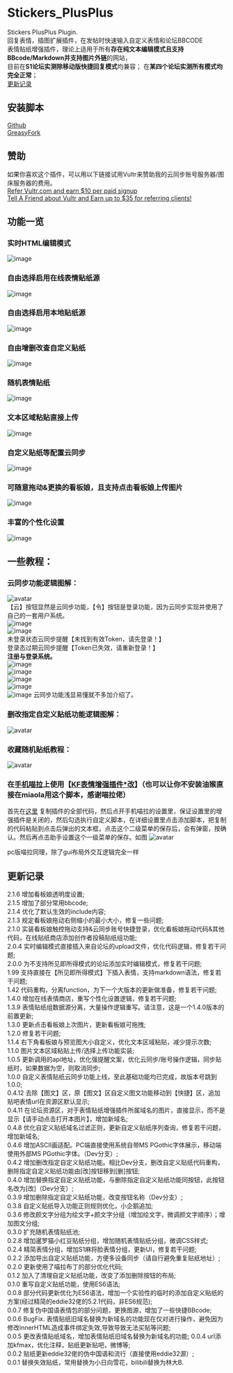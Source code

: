 # Stickers_PlusPlus  
Stickers PlusPlus Plugin.   
回复表情，插图扩展插件，在发帖时快速输入自定义表情和论坛BBCODE   
表情贴纸增强插件，理论上适用于所有**存在纯文本编辑模式且支持BBcode/Markdown并支持图片外链**的网站，   
目前在**S1论坛实测除移动版快捷回复模式**均兼容；  在**某四个论坛实测所有模式均完全正常**；  
[更新记录](#%E6%9B%B4%E6%96%B0%E8%AE%B0%E5%BD%95)  


## 安装脚本  
[Github](https://github.com/HazukiKaguya/Stickers_PlusPlus/raw/master/Stickerspp.user.js)  
[GreasyFork](https://greasyfork.org/zh-CN/scripts/448465)  

## 赞助  
如果你喜欢这个插件，可以用以下链接试用Vultr来赞助我的云同步账号服务器/图床服务器的费用。  
[Refer Vultr.com and earn $10 per paid signup](https://www.vultr.com/?ref=7365869)  
[Tell A Friend about Vultr and Earn up to $35 for referring clients!](https://www.vultr.com/?ref=9023177-8H)  

## 功能一览

### 实时HTML编辑模式
![image](https://user-images.githubusercontent.com/35645329/182267648-8a4133ed-52b4-49f1-83df-2006bc868109.png)

### 自由选择启用在线表情贴纸源

![image](https://user-images.githubusercontent.com/35645329/181614422-8c38e8ee-3465-4ef7-8d2e-862c692230b8.png)

### 自由选择启用本地贴纸源

![image](https://user-images.githubusercontent.com/35645329/181614504-4e1f9011-c946-4d11-8048-1117ee52a4a8.png)

### 自由增删改查自定义贴纸

![image](https://user-images.githubusercontent.com/35645329/181614559-18989e99-3a28-49fc-812d-5168f9112ad1.png)

### 随机表情贴纸

![image](https://user-images.githubusercontent.com/35645329/181614666-0d15372e-8f5a-4141-9e64-962a0f9b1240.png)

### 文本区域粘贴直接上传

![image](https://user-images.githubusercontent.com/35645329/181614729-893c20a7-edee-4cbe-b0d1-dce57c435b60.png)

### 自定义贴纸等配置云同步

![image](https://user-images.githubusercontent.com/35645329/181615828-7b608d23-71ab-4b0c-857a-3907e97a4aa0.png)

### 可随意拖动&更换的看板娘，且支持点击看板娘上传图片

![image](https://user-images.githubusercontent.com/35645329/181615143-a205e0cf-369d-494f-85b4-1fe515002716.png)

### 丰富的个性化设置

![image](https://user-images.githubusercontent.com/35645329/181615281-cc308254-7539-4e86-839a-35d277af2e00.png)


## 一些教程：

### 云同步功能逻辑图解：
![avatar](https://p.inari.site/guest/22-07/03/62c15908556ee.png)   
【云】按钮显然是云同步功能，【令】按钮是登录功能，因为云同步实现并使用了自己的一套用户系统。  
![image](https://user-images.githubusercontent.com/35645329/181616175-8e7421f8-c8a4-4c97-8a54-7a4ac1df7700.png)   
![image](https://user-images.githubusercontent.com/35645329/181616224-4fa77143-415e-4c40-aede-ba6b522d52a6.png)   
未登录状态云同步提醒【未找到有效Token，请先登录！】  
登录态过期云同步提醒【Token已失效，请重新登录！】  
**注册与登录系统。**   
![image](https://user-images.githubusercontent.com/35645329/181616835-5ee3deb9-bfb4-4d51-92ef-c69f9125422f.png)  
![image](https://user-images.githubusercontent.com/35645329/181617039-f939ac19-e857-4c28-8361-bddc4d38fb76.png)  
![image](https://user-images.githubusercontent.com/35645329/181616930-1838e190-0f37-48ba-bd30-1f7087f8bdb2.png)  
![image](https://user-images.githubusercontent.com/35645329/181616711-c3a1081e-187f-475b-a296-b77b4444e21e.png)    
![image](https://user-images.githubusercontent.com/35645329/181616778-1eafda95-2e51-46cb-a969-e062f7dbd781.png)
云同步功能浅显易懂就不多加介绍了。  


### 删改指定自定义贴纸功能逻辑图解：
![avatar](/img/update042.png)

### 收藏随机贴纸教程：
![avatar](/img/st026.webp)

### 在[手机喵拉](https://m.miaola.info)上使用【[KF表情增强插件*改](https://github.com/HazukiKaguya/KFOL_Stickers)】（也可以让你不安装油猴直接在miaola用这个脚本，感谢喵拉佬）

首先在[这里](https://github.com/HazukiKaguya/KFOL_Stickers/blob/master/es6_KfStickers.user.js) 复制插件的全部代码，然后点开手机喵拉的设置里，保证设置里的增强插件是关闭的，然后勾选执行自定义脚本，在详细设置里点击添加脚本，把复制的代码粘贴到点击后弹出的文本框，点击这个二级菜单的保存后，会有弹窗，按确认。然后再点击助手设置这个一级菜单的保存。如图
![avatar](/img/mbst.webp)

pc版喵拉同理，除了gui布局外交互逻辑完全一样

## 更新记录
2.1.6   增加看板娘透明度设置;   
2.1.5   增加了部分常用bbcode;   
2.1.4   优化了默认生效的include内容;   
2.1.3   规定看板娘拖动右侧缩小的最小大小，修复一些问题;   
2.1.0   实装看板娘触控拖动支持&云同步账号快捷登录，优化看板娘拖动代码&其他代码，在线贴纸商店添加创作者投稿贴纸组功能;   
2.0.4   实时编辑模式直接插入来自论坛的upload文件，优化代码逻辑，修复若干问题;  
2.0.0   为不支持所见即所得模式的论坛添加实时编辑模式，修复若干问题;  
1.99    支持直接在【所见即所得模式】下插入表情，支持markdown语法，修复若干问题;  
1.42    代码重构，分离function，为下一个大版本的更新做准备，修复若干问题;  
1.4.0   增加在线表情商店，重写个性化设置逻辑，修复若干问题;  
1.3.9   表情贴纸组数据源分离，大量操作逻辑重写。请注意，这是一个1.4.0版本的前置更新;  
1.3.0   更新点击看板娘上次图片，更新看板娘可拖拽;  
1.2.0   修复若干问题;  
1.1.4   右下角看板娘与预览图大小自定义，优化文本区域粘贴，减少提示次数;  
1.1.0   图片文本区域粘贴上传/选择上传功能实装;  
1.0.5   更新调用的api地址，优化强提醒文案，优化云同步/账号操作逻辑，同步贴纸时，如果数据为空，则取消同步;  
1.0.0   自定义表情贴纸云同步功能上线，至此基础功能均已完成，故版本号跳到1.0.0;  
0.4.12  去除【图文】区，原【图文】区自定义图文功能移动到【快捷】区，追加贴吧表情url在资源区默认显示;  
0.4.11  在论坛资源区，对于表情贴纸增强插件所属域名的图片，直接显示，而不是显示【请手动点击打开本图片】，增加新域名;   
0.4.8   优化自定义贴纸域名过滤正则，更新自定义贴纸序列查询，修复若干问题，增加新域名;   
0.4.6   增加ASCII画适配。PC端直接使用系统自带MS PGothic字体展示，移动端使用外部MS PGothic字体。（Dev分支）;  
0.4.2   增加删改指定自定义贴纸功能。相比Dev分支，删改自定义贴纸代码重构，删除指定自定义贴纸功能由[改]按钮移到[删]按钮;  
0.4.0   增加替换指定自定义贴纸功能，与删除指定自定义贴纸功能同按钮，此按钮名改为[改]（Dev分支）;  
0.3.9   增加删除指定自定义贴纸功能，改变按钮名称（Dev分支）;  
0.3.8   自定义贴纸导入功能正则规则优化，小企鹅追加;  
0.3.6   修改颜文字分组为绘文字+颜文字分组（增加绘文字，微调颜文字顺序）；增加图文分组;  
0.3.0   扩充随机表情贴纸池;  
0.2.8   增加暹罗猫小红豆贴纸分组，增加随机表情贴纸分组，微调CSS样式;  
0.2.4   精简表情分组，增加S1麻将脸表情分组，更新UI，修复若干问题;  
0.2.2   添加导出自定义贴纸功能，方便多设备同步（请自行避免重复贴纸地址）;  
0.2.0   更新使用了喵拉布丁的部分优化代码;  
0.1.2   加入了清理自定义贴纸功能，改变了添加删除按钮的布局;  
0.1.0   重写自定义贴纸功能，使用ES6语法;  
0.0.8   部分代码更新优化为ES6语法，增加一个实验性的临时的添加自定义贴纸的方案(经过精简的eddie32佬的5.2.1代码，非ES6规范);  
0.0.7   修复伪中国语表情包的部分问题，更换图源，增加了一些快捷BBcode;  
0.0.6   BugFix. 表情贴纸旧域名替换为新域名的功能现在仅对<img>进行操作，避免因为修改innerHTML造成事件绑定失效,导致导致无法买贴等问题;  
0.0.5   更改表情贴纸域名，增加表情贴纸旧域名替换为新域名的功能; 
0.0.4   url添加kfmax，优化注释，贴纸更新贴吧，微博等;  
0.0.2   贴纸更新eddie32佬的伪中国语和流行（直接使用eddie32源）;  
0.0.1   替换失效贴纸，常用替换为小日向雪花，bilibili替换为林大B. 
